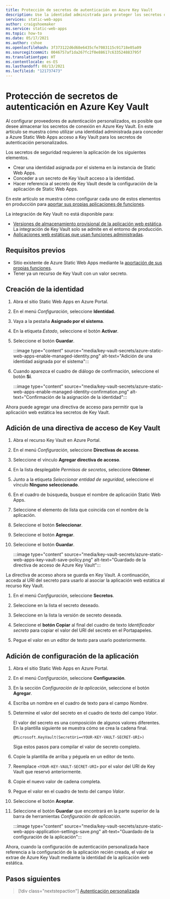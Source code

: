 ```yaml
---
title: Protección de secretos de autenticación en Azure Key Vault
description: Use la identidad administrada para proteger los secretos de autenticación en Azure Key Vault.
services: static-web-apps
author: craigshoemaker
ms.service: static-web-apps
ms.topic: how-to
ms.date: 05/17/2021
ms.author: cshoe
ms.openlocfilehash: 3f373122d6d68e6435cfe7083115c91718e05a09
ms.sourcegitcommit: 0046757af1da267fc2f0e88617c633524883795f
ms.translationtype: HT
ms.contentlocale: es-ES
ms.lasthandoff: 08/13/2021
ms.locfileid: "121737473"
---
```

# <a name="securing-authentication-secrets-in-azure-key-vault"></a>Protección de secretos de autenticación en Azure Key Vault

Al configurar proveedores de autenticación personalizados, es posible que desee almacenar los secretos de conexión en Azure Key Vault. En este artículo se muestra cómo utilizar una identidad administrada para conceder a Azure Static Web Apps acceso a Key Vault para los secretos de autenticación personalizados.

Los secretos de seguridad requieren la aplicación de los siguientes elementos.

- Crear una identidad asignada por el sistema en la instancia de Static Web Apps.
- Conceder a un secreto de Key Vault acceso a la identidad.
- Hacer referencia al secreto de Key Vault desde la configuración de la aplicación de Static Web Apps.

En este artículo se muestra cómo configurar cada uno de estos elementos en producción para [aportar sus propias aplicaciones de funciones](./functions-bring-your-own.md).

La integración de Key Vault no está disponible para:

- [Versiones de almacenamiento provisional de la aplicación web estática](./review-publish-pull-requests.md). La integración de Key Vault solo se admite en el entorno de producción.
- [Aplicaciones web estáticas que usan funciones administradas](./apis.md). 

## <a name="prerequisites"></a>Requisitos previos

- Sitio existente de Azure Static Web Apps mediante la [aportación de sus propias funciones](./functions-bring-your-own.md).
- Tener ya un recurso de Key Vault con un valor secreto.

## <a name="create-identity"></a>Creación de la identidad

1. Abra el sitio Static Web Apps en Azure Portal.

1. En el menú _Configuración_, seleccione **Identidad**.

1. Vaya a la pestaña **Asignado por el sistema**.

1. En la etiqueta _Estado_, seleccione el botón **Activar**.

1. Seleccione el botón **Guardar**.

    :::image type="content" source="media/key-vault-secrets/azure-static-web-apps-enable-managed-identity.png" alt-text="Adición de una identidad asignada por el sistema":::

1. Cuando aparezca el cuadro de diálogo de confirmación, seleccione el botón **Sí**.

    :::image type="content" source="media/key-vault-secrets/azure-static-web-apps-enable-managed-identity-confirmation.png" alt-text="Confirmación de la asignación de la identidad":::

Ahora puede agregar una directiva de acceso para permitir que la aplicación web estática lea secretos de Key Vault.

## <a name="add-a-key-vault-access-policy"></a>Adición de una directiva de acceso de Key Vault

1. Abra el recurso Key Vault en Azure Portal.

1. En el menú _Configuración_, seleccione **Directivas de acceso**.

1. Seleccione el vínculo **Agregar directiva de acceso**.

1. En la lista desplegable _Permisos de secretos_, seleccione **Obtener**.

1. Junto a la etiqueta _Seleccionar entidad de seguridad_, seleccione el vínculo **Ninguno seleccionado**.

1. En el cuadro de búsqueda, busque el nombre de aplicación Static Web Apps.

1. Seleccione el elemento de lista que coincida con el nombre de la aplicación.

1. Seleccione el botón **Seleccionar**.

1. Seleccione el botón **Agregar**.

1. Seleccione el botón **Guardar**.

    :::image type="content" source="media/key-vault-secrets/azure-static-web-apps-key-vault-save-policy.png" alt-text="Guardado de la directiva de acceso de Azure Key Vault":::

La directiva de acceso ahora se guarda en Key Vault. A continuación, acceda al URI del secreto para usarlo al asociar la aplicación web estática al recurso Key Vault.

1. En el menú _Configuración_, seleccione **Secretos**.

1. Seleccione en la lista el secreto deseado.

1. Seleccione en la lista la versión de secreto deseada.

1. Seleccione el **botón Copiar** al final del cuadro de texto _Identificador secreto_ para copiar el valor del URI del secreto en el Portapapeles.

1. Pegue el valor en un editor de texto para usarlo posteriormente.

## <a name="add-application-setting"></a>Adición de configuración de la aplicación

1. Abra el sitio Static Web Apps en Azure Portal.

1. En el menú _Configuración_, seleccione **Configuración**.

1. En la sección _Configuración de la aplicación_, seleccione el botón **Agregar**.

1. Escriba un nombre en el cuadro de texto para el campo _Nombre_.

1. Determine el valor del secreto en el cuadro de texto del campo _Valor_.

    El valor del secreto es una composición de algunos valores diferentes. En la plantilla siguiente se muestra cómo se crea la cadena final.

    ```text
    @Microsoft.KeyVault(SecretUri=<YOUR-KEY-VAULT-SECRET-URI>)
    ```

    Siga estos pasos para compilar el valor de secreto completo.

1. Copie la plantilla de arriba y péguela en un editor de texto.

1. Reemplace `<YOUR-KEY-VAULT-SECRET-URI>` por el valor del URI de Key Vault que reservó anteriormente.

1. Copie el nuevo valor de cadena completa.

1. Pegue el valor en el cuadro de texto del campo _Valor_.

1. Seleccione el botón **Aceptar**.

1. Seleccione el botón **Guardar** que encontrará en la parte superior de la barra de herramientas _Configuración de aplicación_.

    :::image type="content" source="media/key-vault-secrets/azure-static-web-apps-application-settings-save.png" alt-text="Guardado de la configuración de la aplicación":::

Ahora, cuando la configuración de autenticación personalizada hace referencia a la configuración de la aplicación recién creada, el valor se extrae de Azure Key Vault mediante la identidad de la aplicación web estática.

## <a name="next-steps"></a>Pasos siguientes

> [!div class="nextstepaction"]
> [Autenticación personalizada](./authentication-custom.md)
